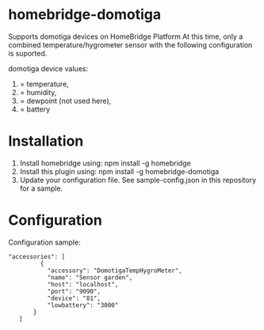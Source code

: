 # homebridge-domotiga
Supports domotiga devices on HomeBridge Platform
At this time, only a combined temperature/hygrometer sensor with the following configuration is suported.

domotiga device values:

1. = temperature,
2. = humidity,
3. = dewpoint (not used here),
4. = battery

# Installation

1. Install homebridge using: npm install -g homebridge
2. Install this plugin using: npm install -g homebridge-domotiga
3. Update your configuration file. See sample-config.json in this repository for a sample. 

# Configuration

Configuration sample:

 ```
"accessories": [
          {
            "accessory": "DomotigaTempHygroMeter",
            "name": "Sensor garden",
            "host": "localhost",
            "port": "9090",
            "device": "81",
            "lowbattery": "3000"
        }
    ]
```
